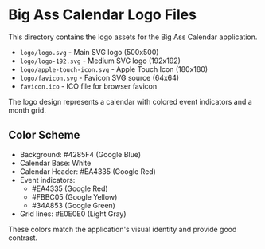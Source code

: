 # Big Ass Calendar Logo Files

This directory contains the logo assets for the Big Ass Calendar application.

- `logo/logo.svg` - Main SVG logo (500x500)
- `logo/logo-192.svg` - Medium SVG logo (192x192)
- `logo/apple-touch-icon.svg` - Apple Touch Icon (180x180)
- `logo/favicon.svg` - Favicon SVG source (64x64)
- `favicon.ico` - ICO file for browser favicon

The logo design represents a calendar with colored event indicators and a month grid.

## Color Scheme
- Background: #4285F4 (Google Blue)
- Calendar Base: White
- Calendar Header: #EA4335 (Google Red)
- Event indicators: 
  - #EA4335 (Google Red)
  - #FBBC05 (Google Yellow)
  - #34A853 (Google Green)
- Grid lines: #E0E0E0 (Light Gray)

These colors match the application's visual identity and provide good contrast.